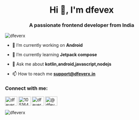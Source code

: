 <h1 align="center">Hi 👋, I'm dfevex</h1>
<h3 align="center">A passionate frontend developer from India</h3>

<p align="left"> <img src="https://komarev.com/ghpvc/?username=dfeverx&label=Profile%20views&color=0e75b6&style=flat" alt="dfeverx" /> </p>



- 🔭 I’m currently working on **Android**

- 🌱 I’m currently learning **Jetpack compose**

- 💬 Ask me about **kotlin,android,javascript,nodejs**

- 📫 How to reach me **support@dfeverx.in**

<h3 align="left">Connect with me:</h3>
<p align="left">
<a href="https://twitter.com/dfeverx" target="blank"><img align="center" src="https://cdn.jsdelivr.net/npm/simple-icons@3.0.1/icons/twitter.svg" alt="dfeverx" height="30" width="40" /></a>
<a href="https://stackoverflow.com/users/10516463" target="blank"><img align="center" src="https://cdn.jsdelivr.net/npm/simple-icons@3.0.1/icons/stackoverflow.svg" alt="10516463" height="30" width="40" /></a>
<a href="https://instagram.com/dfeverx" target="blank"><img align="center" src="https://cdn.jsdelivr.net/npm/simple-icons@3.0.1/icons/instagram.svg" alt="dfeverx" height="30" width="40" /></a>
<a href="https://medium.com/@dfeverx" target="blank"><img align="center" src="https://cdn.jsdelivr.net/npm/simple-icons@3.0.1/icons/medium.svg" alt="@dfeverx" height="30" width="40" /></a>
</p>


<p><img align="left" src="https://github-readme-stats.vercel.app/api/top-langs?username=dfeverx&show_icons=true&locale=en&layout=compact" alt="dfeverx" /></p>


